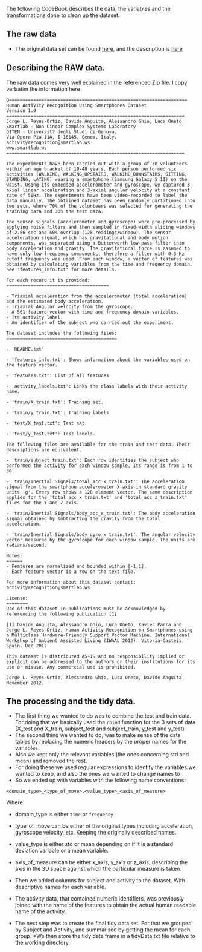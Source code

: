 The following CodeBook describes the data, the variables and the transformations done to clean up the dataset.

## The raw data

* The original data set can be found [here](https://d396qusza40orc.cloudfront.net/getdata%2Fprojectfiles%2FUCI%20HAR%20Dataset.zip), and the description is [here](http://archive.ics.uci.edu/ml/datasets/Human+Activity+Recognition+Using+Smartphones)

## Describing the RAW data.

The raw data comes very well explained in the referenced Zip file. I copy verbatim the information here 

```
Q==================================================================
Human Activity Recognition Using Smartphones Dataset
Version 1.0
==================================================================
Jorge L. Reyes-Ortiz, Davide Anguita, Alessandro Ghio, Luca Oneto.
Smartlab - Non Linear Complex Systems Laboratory
DITEN - Universit? degli Studi di Genova.
Via Opera Pia 11A, I-16145, Genoa, Italy.
activityrecognition@smartlab.ws
www.smartlab.ws
==================================================================

The experiments have been carried out with a group of 30 volunteers within an age bracket of 19-48 years. Each person performed six activities (WALKING, WALKING_UPSTAIRS, WALKING_DOWNSTAIRS, SITTING, STANDING, LAYING) wearing a smartphone (Samsung Galaxy S II) on the waist. Using its embedded accelerometer and gyroscope, we captured 3-axial linear acceleration and 3-axial angular velocity at a constant rate of 50Hz. The experiments have been video-recorded to label the data manually. The obtained dataset has been randomly partitioned into two sets, where 70% of the volunteers was selected for generating the training data and 30% the test data. 

The sensor signals (accelerometer and gyroscope) were pre-processed by applying noise filters and then sampled in fixed-width sliding windows of 2.56 sec and 50% overlap (128 readings/window). The sensor acceleration signal, which has gravitational and body motion components, was separated using a Butterworth low-pass filter into body acceleration and gravity. The gravitational force is assumed to have only low frequency components, therefore a filter with 0.3 Hz cutoff frequency was used. From each window, a vector of features was obtained by calculating variables from the time and frequency domain. See 'features_info.txt' for more details. 

For each record it is provided:
======================================

- Triaxial acceleration from the accelerometer (total acceleration) and the estimated body acceleration.
- Triaxial Angular velocity from the gyroscope. 
- A 561-feature vector with time and frequency domain variables. 
- Its activity label. 
- An identifier of the subject who carried out the experiment.

The dataset includes the following files:
=========================================

- 'README.txt'

- 'features_info.txt': Shows information about the variables used on the feature vector.

- 'features.txt': List of all features.

- 'activity_labels.txt': Links the class labels with their activity name.

- 'train/X_train.txt': Training set.

- 'train/y_train.txt': Training labels.

- 'test/X_test.txt': Test set.

- 'test/y_test.txt': Test labels.

The following files are available for the train and test data. Their descriptions are equivalent. 

- 'train/subject_train.txt': Each row identifies the subject who performed the activity for each window sample. Its range is from 1 to 30. 

- 'train/Inertial Signals/total_acc_x_train.txt': The acceleration signal from the smartphone accelerometer X axis in standard gravity units 'g'. Every row shows a 128 element vector. The same description applies for the 'total_acc_x_train.txt' and 'total_acc_z_train.txt' files for the Y and Z axis. 

- 'train/Inertial Signals/body_acc_x_train.txt': The body acceleration signal obtained by subtracting the gravity from the total acceleration. 

- 'train/Inertial Signals/body_gyro_x_train.txt': The angular velocity vector measured by the gyroscope for each window sample. The units are radians/second. 

Notes: 
======
- Features are normalized and bounded within [-1,1].
- Each feature vector is a row on the text file.

For more information about this dataset contact: activityrecognition@smartlab.ws

License:
========
Use of this dataset in publications must be acknowledged by referencing the following publication [1] 

[1] Davide Anguita, Alessandro Ghio, Luca Oneto, Xavier Parra and Jorge L. Reyes-Ortiz. Human Activity Recognition on Smartphones using a Multiclass Hardware-Friendly Support Vector Machine. International Workshop of Ambient Assisted Living (IWAAL 2012). Vitoria-Gasteiz, Spain. Dec 2012

This dataset is distributed AS-IS and no responsibility implied or explicit can be addressed to the authors or their institutions for its use or misuse. Any commercial use is prohibited.

Jorge L. Reyes-Ortiz, Alessandro Ghio, Luca Oneto, Davide Anguita. November 2012.
```

## The processing and the tidy data.
* The first thing we wanted to do was to combine the test and train data. For doing that we basically used the `rbind` function for the 3 sets of data (X_test and X_train, subject_test and subject_train, y_test and y_test)
* The second thing we wanted to do, was to make sense of the data tables by replacing the numeric headers by the proper names for the variables.
* Also we kept only the relevant variables (the ones concerning std and mean) and removed the rest.
* For doing these we used regular expressions to identify the variables we wanted to keep, and also the ones we wanted to change names to
* So we ended up with variables with the following name conventions:

```
<domain_type>_<type_of_move>.<value_type>_<axis_of_measure>
```

Where:

* domain_type is either `time` or `frequency`
* type_of_move can be either of the original types including acceleration, gyroscope velocity, etc. Keeping the originally described names.
* value_type is either std or mean depending on if it is a standard deviation variable or a mean variable.
* axis_of_measure can be either x_axis, y_axis or z_axis, describing the axis in the 3D space against which the particular measure is taken.

* Then we added columns for subject and activity to the dataset. With descriptive names for each variable.
* The activity data, that contained numeric identifiers, was previously joined with the name of the features to obtain the actual human readable name of the activity.
* The next step was to create the final tidy data set. For that we grouped by Subject and Activity, and summarised by getting the mean for each group.
*We then store the tidy data frame in a tidyData.txt file relative to the working directory.